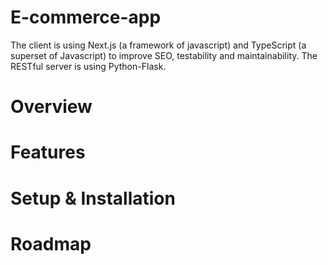 # E-commerce-app

The client is using Next.js (a framework of javascript) and TypeScript (a superset of Javascript) to improve SEO, testability and maintainability. The RESTful server is using Python-Flask.

# Overview


# Features


# Setup & Installation

# Roadmap

